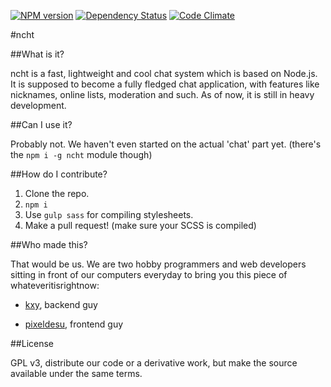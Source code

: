 [![NPM version](https://badge.fury.io/js/ncht.png)](http://badge.fury.io/js/ncht) [![Dependency Status](https://david-dm.org/nenv/ncht.png)](https://david-dm.org/nenv/ncht) [![Code Climate](https://codeclimate.com/github/nenv/ncht/badges/gpa.png)](https://codeclimate.com/github/nenv/ncht)

#ncht

##What is it?

ncht is a fast, lightweight and cool chat system which is based on Node.js. It is supposed to become a fully fledged chat application, with features like nicknames, online lists, moderation and such. As of now, it is still in heavy development.

##Can I use it?

Probably not. We haven't even started on the actual 'chat' part yet.
(there's the `npm i -g ncht` module though)

##How do I contribute?

1. Clone the repo.
2. `npm i`
3. Use `gulp sass` for compiling stylesheets.
4. Make a pull request! (make sure your SCSS is compiled)

##Who made this?

That would be us. We are two hobby programmers and web developers sitting in front of our computers everyday to bring you this piece of whateveritisrightnow:

- [kxy](http://kyr.li), backend guy

- [pixeldesu](http://pixeldesu.de), frontend guy

##License

GPL v3, distribute our code or a derivative work, but make the source available under the same terms.